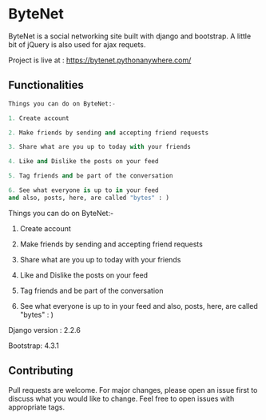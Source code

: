 # ByteNet
ByteNet is a social networking site built with django and bootstrap. A little bit of jQuery is also used for ajax requets. 

Project is live at : https://bytenet.pythonanywhere.com/


## Functionalities

```python
Things you can do on ByteNet:-

1. Create account

2. Make friends by sending and accepting friend requests

3. Share what are you up to today with your friends

4. Like and Dislike the posts on your feed

5. Tag friends and be part of the conversation

6. See what everyone is up to in your feed
and also, posts, here, are called "bytes" : )


```

Things you can do on ByteNet:-

1. Create account

2. Make friends by sending and accepting friend requests

3. Share what are you up to today with your friends

4. Like and Dislike the posts on your feed

5. Tag friends and be part of the conversation

6. See what everyone is up to in your feed
and also, posts, here, are called "bytes" : )


Django version : 2.2.6

Bootstrap: 4.3.1

## Contributing
Pull requests are welcome. For major changes, please open an issue first to discuss what you would like to change.
Feel free to open issues with appropriate tags.
